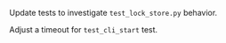 Update tests to investigate `test_lock_store.py` behavior.

Adjust a timeout for `test_cli_start` test.
